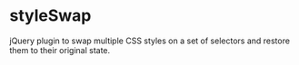 styleSwap
=========

jQuery plugin to swap multiple CSS styles on a set of selectors and restore them to their original state.
